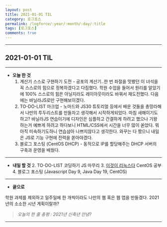 ```yaml
---
layout: post
title: 2021-01-01 TIL
category: 로그포스
permalink: /logforce/:year/:month/:day/:title
tags: [로그포스]
comments: true
---
```


---

## 2021-01-01 TIL

---

- **오늘 한 것**
  1. 계산기 스스로 구현하기 도전 - 공포의 계산기..한 번 좌절을 맛봤던 이 녀석을 꼭 스스로의 힘으로 정복하겠다고 다짐했다. 학원 수업을 들어서 원리를 알았기에 100% 스스로의 힘은 아닐지라도 레이아웃이라도 바꿔서 재도전했다. 다음에는 바닐라JS로만 구현해보이겠다.
  2. TO-DO-LIST 마크업 - 노마드와 JS30 튜토리얼 등에서 배운 것들을 총망라해서 나만의 투두리스트를 만들자고 생각해서 시작하게되었다. 마침 새해이기도 하고? 바닐라JS 연습이기에 디자인은 심플하고 간결하게 하려고 했으나 기왕 하는거 예쁘게 하려고 하다보니 HTML/CSS에서 시간을 너무 많이 쏟았다. 뭐 아직 미숙하기도하니 연습삼아 나쁘지않다고 생각한다. 와꾸는 다 짰으니 내일은 JS로 기능 구현에 전력을 쏟아야겠다.
  3. 블로그 포스팅 (CentOS DHCP) - 동적으로 IP를 할당해주는 DHCP 서버의 구축과 운영을 배웠다. 

---

- **내일 할 것**
  2. TO-DO-LIST 코딩하기 JS 마무리
  3. [이것이 리눅스다](https://book.naver.com/bookdb/book_detail.nhn?bid=16315003) CentOS 공부
  4. 블로그 포스팅 (Javascript Day 9, Java Day 19, CentOS)

---

- **끝으로**

학원 과제를 제외하고 일주일에 한 개씩이라도 나만의 웹 혹은 웹 앱을 만들겠다. 2021년의 소소한 시년 계획이랄까?

> _오늘의 한 줄 총평 : 2021년 신축년 안녕?_

---